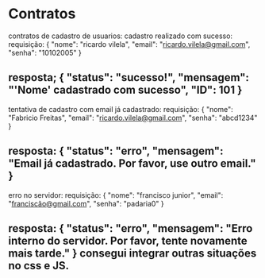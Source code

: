 # Contratos
 
contratos de cadastro de usuarios:
cadastro realizado com sucesso:
requisição:
{
  "nome": "ricardo vilela",
  "email": "ricardo.vilela@gmail.com",
  "senha": "10102005"
}

resposta;
{
  "status": "sucesso!",
  "mensagem": "'Nome' cadastrado com sucesso",
  "ID": 101
}
----------------
tentativa de cadastro com email já cadastrado:
requisição: 
{
  "nome": "Fabricio Freitas",
  "email": "ricardo.vilela@gmail.com",
  "senha": "abcd1234"
}

resposta:
{
  "status": "erro",
  "mensagem": "Email já cadastrado. Por favor, use outro email."
}
----------------
erro no servidor:
requisição:
{
  "nome": "francisco junior",
  "email": "franciscão@gmail.com",
  "senha": "padaria0"
}

resposta:
{
  "status": "erro",
  "mensagem": "Erro interno do servidor. Por favor, tente novamente mais tarde."
}
consegui integrar outras situações no css e JS.
------------------------------------